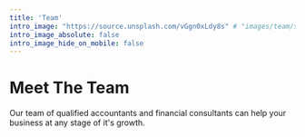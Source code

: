 ```yaml
---
title: 'Team'
intro_image: "https://source.unsplash.com/vGgn0xLdy8s" # "images/team/smartworks-coworking-cW4lLTavU80-unsplash.jpg"
intro_image_absolute: false
intro_image_hide_on_mobile: false
---
```


# Meet The Team

Our team of qualified accountants and financial consultants can help your business at any stage of it's growth.
